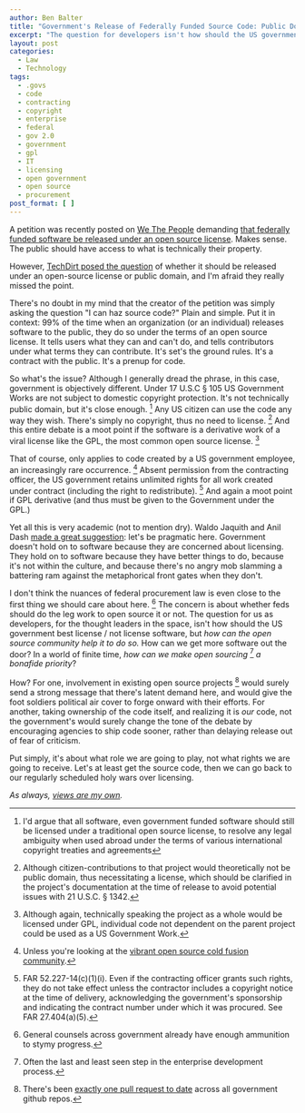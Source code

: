 ```yaml
---
author: Ben Balter
title: "Government's Release of Federally Funded Source Code: Public Domain or Open Source? Yes."
excerpt: "The question for developers isn't how should the US government best license software, but how can the open source community help it to do so"
layout: post
categories:
  - Law
  - Technology
tags:
  - .govs
  - code
  - contracting
  - copyright
  - enterprise
  - federal
  - gov 2.0
  - government
  - gpl
  - IT
  - licensing
  - open government
  - open source
  - procurement
post_format: [ ]
---
```


A petition was recently posted on [We The People][1] demanding [that federally funded software be released under an open source license][2]. Makes sense. The public should have access to what is technically their property.

However, [TechDirt posed the question][3] of whether it should be released under an open-source license or public domain, and I'm afraid they really missed the point.

There's no doubt in my mind that the creator of the petition was simply asking the question "I can haz source code?" Plain and simple. Put it in context: 99% of the time when an organization (or an individual) releases software to the public, they do so under the terms of an open source license. It tells users what they can and can't do, and tells contributors under what terms they can contribute. It's set's the ground rules. It's a contract with the public. It's a prenup for code.

So what's the issue? Although I generally dread the phrase, in this case, government is objectively different. Under 17 U.S.C § 105 US Government Works are not subject to domestic copyright protection. It's not technically public domain, but it's close enough. [^1] Any US citizen can use the code any way they wish. There's simply no copyright, thus no need to license. [^2] And this entire debate is a moot point if the software is a derivative work of a viral license like the GPL, the most common open source license. [^3]

That of course, only applies to code created by a US government employee, an increasingly rare occurrence. [^4] Absent permission from the contracting officer, the US government retains unlimited rights for all work created under contract (including the right to redistribute). [^5] And again a moot point if GPL derivative (and thus must be given to the Government under the GPL.)

Yet all this is very academic (not to mention dry). Waldo Jaquith and Anil Dash [made a great suggestion][9]: let's be pragmatic here. Government doesn't hold on to software because they are concerned about licensing. They hold on to software because they have better things to do, because it's not within the culture, and because there's no angry mob slamming a battering ram against the metaphorical front gates when they don't.

I don't think the nuances of federal procurement law is even close to the first thing we should care about here. [^6] The concern is about whether feds should do the leg work to open source it or not. The question for us as developers, for the thought leaders in the space, isn't how should the US government best license / not license software, but *how can the open source community help it to do so.* How can we get more software out the door? In a world of finite time, *how can we make open sourcing* [^7] *a bonafide  priority*?

How? For one, involvement in existing open source projects [^8] would surely send a strong message that there's latent demand here, and would give the foot soldiers political air cover to forge onward with their efforts. For another, taking ownership of the code itself, and realizing it is *our* code, not the government's would surely change the tone of the debate by encouraging agencies to ship code sooner, rather than delaying release out of fear of criticism.

Put simply, it's about what role we are going to play, not what rights we are going to receive. Let's at least get the source code, then we can go back to our regularly scheduled holy wars over licensing.

*As always, [views are my own][13].*

[^1]: I'd argue that all software, even government funded software should still be licensed under a traditional open source license, to resolve any legal ambiguity when used abroad under the terms of various international copyright treaties and agreements
[^2]: Although citizen-contributions to that project would theoretically not be public domain, thus necessitating a license, which should be clarified in the project's documentation at the time of release to avoid potential issues with 21 U.S.C. § 1342.
[^3]: Although again, technically speaking the project as a whole would be licensed under GPL,  individual code not dependent on the parent project could be used as a US Government Work.
[^4]: Unless you're looking at the [vibrant open source cold fusion community][17].
[^5]: FAR 52.227-14(c)(1)(i). Even if the contracting officer grants such rights, they do not take effect unless the contractor includes a copyright notice at the time of delivery, acknowledging the government's sponsorship and indicating the contract number under which it was procured. See FAR 27.404(a)(5).
[^6]: General counsels across government already have enough ammunition to stymy progress.
[^7]: Often the last and least seen step in the enterprise development process.
[^8]: There's been [exactly one pull request to date][22] across all government github repos.

[1]: https://petitions.whitehouse.gov/
[2]: https://petitions.whitehouse.gov/petition/maximize-public-benefit-federal-technology-sharing-government-developed-software-under-open-source/6n5ZBBwf?utm_source=wh.gov&utm_medium=shorturl&utm_campaign=shorturl
[3]: http://www.techdirt.com/articles/20120723/12181319800/should-software-created-federal-govt-be-open-source-licensed-public-domain.shtml
[9]: https://twitter.com/anildash/statuses/227476701599391744
[13]: http://ben.balter.com/fine-print/
[17]: https://github.com/languages/ColdFusion
[22]: http://ben.balter.com/2012/04/15/cfpb-accepts-first-citizen-submitted-pull-request-on-behalf-of-federal-government/